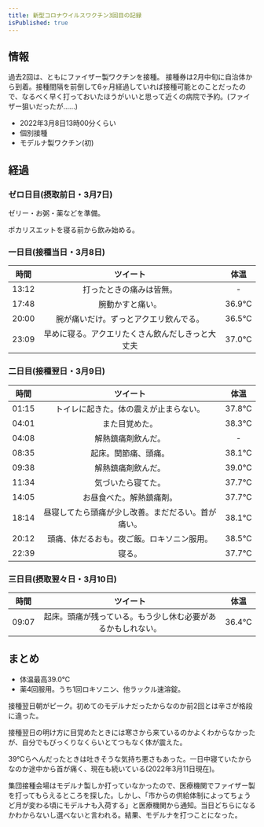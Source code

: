 ```yaml
---
title: 新型コロナウイルスワクチン3回目の記録
isPublished: true
---
```


## 情報

過去2回は、ともにファイザー製ワクチンを接種。
接種券は2月中旬に自治体から到着。接種間隔を前倒して6ヶ月経過していれば接種可能とのことだったので、なるべく早く打っておいたほうがいいと思って近くの病院で予約。(ファイザー狙いだったが......)

- 2022年3月8日13時00分くらい
- 個別接種
- モデルナ製ワクチン(初)

## 経過

### ゼロ日目(摂取前日・3月7日)

ゼリー・お粥・薬などを準備。

ポカリスエットを寝る前から飲み始める。

### 一日目(接種当日・3月8日)

|時間|ツイート|体温|
|:--:|:------:|:--:|
|13:12|打ったときの痛みは皆無。|-|
|17:48|腕動かすと痛い。|36.9℃|
|20:00|腕が痛いだけ。ずっとアクエリ飲んでる。|36.5℃|
|23:09|早めに寝る。アクエリたくさん飲んだしきっと大丈夫|37.0℃|

### 二日目(接種翌日・3月9日)

|時間|ツイート|体温|
|:--:|:------:|:--:|
|01:15|トイレに起きた。体の震えが止まらない。|37.8℃|
|04:01|また目覚めた。|38.3℃|
|04:08|解熱鎮痛剤飲んだ。|-|
|08:35|起床。関節痛、頭痛。|38.1℃|
|09:38|解熱鎮痛剤飲んだ。|39.0℃|
|11:34|気づいたら寝てた。|37.7℃|
|14:05|お昼食べた。解熱鎮痛剤。|37.7℃|
|18:14|昼寝してたら頭痛が少し改善。まだだるい。首が痛い。|38.1℃|
|20:12|頭痛、体だるおも。夜ご飯。ロキソニン服用。|38.5℃|
|22:39|寝る。|37.7℃|

### 三日目(摂取翌々日・3月10日)

|時間|ツイート|体温|
|:--:|:------:|:--:|
|09:07|起床。頭痛が残っている。もう少し休む必要があるかもしれない。|36.4℃|

## まとめ

- 体温最高39.0℃
- 薬4回服用。うち1回ロキソニン、他ラックル速溶錠。

接種翌日朝がピーク。初めてのモデルナだったからなのか前2回とは辛さが格段に違った。

接種翌日の明け方に目覚めたときには寒さから来ているのかよくわからなかったが、自分でもびっくりなくらいとてつもなく体が震えた。

39℃らへんだったときは吐きそうな気持ち悪さもあった。一日中寝ていたからなのか途中から首が痛く、現在も続いている(2022年3月11日現在)。

集団接種会場はモデルナ製しか打っていなかったので、医療機関でファイザー製を打ってもらえるところを探した。しかし、「市からの供給体制によってちょうど月が変わる頃にモデルナも入荷する」と医療機関から通知。当日どちらになるかわからないし選べないと言われる。結果、モデルナを打つことになった。
